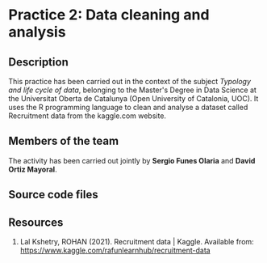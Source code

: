 # Practice 2: Data cleaning and analysis

## Description

This practice has been carried out in the context of the subject _Typology and life cycle of data_, belonging to the Master's Degree in Data Science at the Universitat Oberta de Catalunya (Open University of Catalonia, UOC). It uses the R programming language to clean and analyse a dataset called Recruitment data from the kaggle.com website.

## Members of the team

The activity has been carried out jointly by **Sergio Funes Olaria** and **David Ortiz Mayoral**.

## Source code files


## Resources

1. Lal Kshetry, ROHAN (2021). Recruitment data | Kaggle. Available from: https://www.kaggle.com/rafunlearnhub/recruitment-data